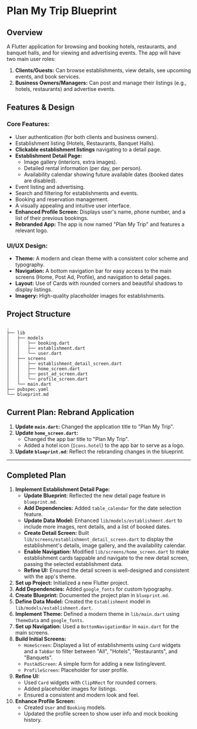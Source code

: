 # Plan My Trip Blueprint

## Overview

A Flutter application for browsing and booking hotels, restaurants, and banquet halls, and for viewing and advertising events. The app will have two main user roles:
1.  **Clients/Guests:** Can browse establishments, view details, see upcoming events, and book services.
2.  **Business Owners/Managers:** Can post and manage their listings (e.g., hotels, restaurants) and advertise events.

## Features & Design

### Core Features:
- User authentication (for both clients and business owners).
- Establishment listing (Hotels, Restaurants, Banquet Halls).
- **Clickable establishment listings** navigating to a detail page.
- **Establishment Detail Page:**
    - Image gallery (interiors, extra images).
    - Detailed rental information (per day, per person).
    - Availability calendar showing future available dates (booked dates are disabled).
- Event listing and advertising.
- Search and filtering for establishments and events.
- Booking and reservation management.
- A visually appealing and intuitive user interface.
- **Enhanced Profile Screen:** Displays user's name, phone number, and a list of their previous bookings.
- **Rebranded App:** The app is now named "Plan My Trip" and features a relevant logo.

### UI/UX Design:
- **Theme:** A modern and clean theme with a consistent color scheme and typography.
- **Navigation:** A bottom navigation bar for easy access to the main screens (Home, Post Ad, Profile), and navigation to detail pages.
- **Layout:** Use of Cards with rounded corners and beautiful shadows to display listings.
- **Imagery:** High-quality placeholder images for establishments.

## Project Structure

```
.
├── lib
│   ├── models
│   │   ├── booking.dart
│   │   ├── establishment.dart
│   │   └── user.dart
│   ├── screens
│   │   ├── establishment_detail_screen.dart
│   │   ├── home_screen.dart
│   │   ├── post_ad_screen.dart
│   │   └── profile_screen.dart
│   └── main.dart
├── pubspec.yaml
└── blueprint.md
```

## Current Plan: Rebrand Application

1.  **Update `main.dart`:** Changed the application title to "Plan My Trip".
2.  **Update `home_screen.dart`:**
    *   Changed the app bar title to "Plan My Trip".
    *   Added a hotel icon (`Icons.hotel`) to the app bar to serve as a logo.
3.  **Update `blueprint.md`:** Reflect the rebranding changes in the blueprint.

---

## Completed Plan

1.  **Implement Establishment Detail Page:**
    *   **Update Blueprint:** Reflected the new detail page feature in `blueprint.md`.
    *   **Add Dependencies:** Added `table_calendar` for the date selection feature.
    *   **Update Data Model:** Enhanced `lib/models/establishment.dart` to include more images, rent details, and a list of booked dates.
    *   **Create Detail Screen:** Built `lib/screens/establishment_detail_screen.dart` to display the establishment's details, image gallery, and the availability calendar.
    *   **Enable Navigation:** Modified `lib/screens/home_screen.dart` to make establishment cards tappable and navigate to the new detail screen, passing the selected establishment data.
    *   **Refine UI:** Ensured the detail screen is well-designed and consistent with the app's theme.
2.  **Set up Project:** Initialized a new Flutter project.
3.  **Add Dependencies:** Added `google_fonts` for custom typography.
4.  **Create Blueprint:** Documented the project plan in `blueprint.md`.
5.  **Define Data Model:** Created the `Establishment` model in `lib/models/establishment.dart`.
6.  **Implement Theme:** Defined a modern theme in `lib/main.dart` using `ThemeData` and `google_fonts`.
7.  **Set up Navigation:** Used a `BottomNavigationBar` in `main.dart` for the main screens.
8.  **Build Initial Screens:**
    *   `HomeScreen`: Displayed a list of establishments using `Card` widgets and a `TabBar` to filter between "All", "Hotels", "Restaurants", and "Banquets".
    *   `PostAdScreen`: A simple form for adding a new listing/event.
    *   `ProfileScreen`: Placeholder for user profile.
9.  **Refine UI:**
    *   Used `Card` widgets with `ClipRRect` for rounded corners.
    *   Added placeholder images for listings.
    *   Ensured a consistent and modern look and feel.
10. **Enhance Profile Screen:**
    *   Created `User` and `Booking` models.
    *   Updated the profile screen to show user info and mock booking history.
